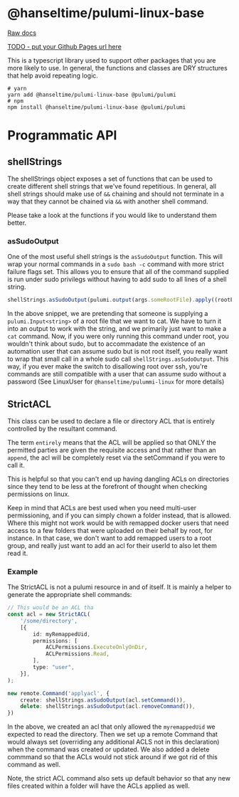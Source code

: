 # @hanseltime/pulumi-linux-base

[Raw docs](./docs/)

[TODO - put your Github Pages url here](TODO)

This is a typescript library used to support other packages that you are more likely to use.  In general, the functions
and classes are DRY structures that help avoid repeating logic.

```shell
# yarn
yarn add @hanseltime/pulumi-linux-base @pulumi/pulumi
# npm
npm install @hanseltime/pulumi-linux-base @pulumi/pulumi
```

# Programmatic API

## shellStrings

The shellStrings object exposes a set of functions that can be used to create different shell strings that we've found
repetitious.  In general, all shell strings should make use of `&&` chaining and should not terminate in a way that they
cannot be chained via `&&` with another shell command.

Please take a look at the functions if you would like to understand them better.

### asSudoOutput

One of the most useful shell strings is the `asSudoOutput` function.  This will wrap your normal commands in a `sudo bash -c`
command with more strict failure flags set.  This allows you to ensure that all of the command supplied is run under sudo
privilegs without having to add sudo to all lines of a shell string.

```typescript
shellStrings.asSudoOutput(pulumi.output(args.someRootFile).apply((rootFile) => `cat ${rootFile}`))
```

In the above snippet, we are pretending that someone is supplying a `pulumi.Input<string>` of a root file that we 
want to cat.  We have to turn it into an output to work with the string, and we primarily just want to make a `cat`
command.  Now, if you were only running this command under root, you wouldn't think about sudo, but to accommadate 
the existence of an automation user that can assume sudo but is not root itself, you really want to wrap that small
call in a whole sudo call `shellStrings.asSudoOutput`.  This way, if you ever make the switch to disallowing root
over ssh, you're commands are still compatible with a user that can assume sudo without a password (See LinuxUser for
`@hanseltime/pulummi-linux` for more details) 

## StrictACL

This class can be used to declare a file or directory ACL that is entirely controlled by the resultant command.

The term `entirely` means that the ACL will be applied so that ONLY the permitted parties are given the requisite
access and that rather than an `append`, the acl will be completely reset via the setCommand if you were to call it.

This is helpful so that you can't end up having dangling ACLs on directories since they tend to be less at the forefront
of thought when checking permissions on linux.

Keep in mind that ACLs are best used when you need multi-user permissioning, and if you can simply chown a folder instead,
that is allowed.  Where this might not work would be with remapped docker users that need access to a few folders that were uploaded on their behalf by root, for instance.  In that case, we don't want to add remapped users to a root group, and
really just want to add an acl for their userId to also let them read it.

### Example

The StrictACL is not a pulumi resource in and of itself.  It is mainly a helper to generate the appropriate shell commands:

```typescript
// This would be an ACL tha  
const acl = new StrictACL(
    '/some/directory',
    [{
        id: myRemappedUid,
        permissions: [
            ACLPermissions.ExecuteOnlyOnDir,
            ACLPermissions.Read,
        ],
        type: "user",
    }],
);

new remote.Command('applyacl', {
    create: shellStrings.asSudoOutput(acl.setCommand()),
    delete: shellStrings.asSudoOutput(acl.removeCommand()),
})

```

In the above, we created an acl that only allowed the `myremappedUid` we expected to read the directory.  Then
we set up a remote Command that would always set (overriding any additional ACLS not in this declaration) when
the command was created or updated.  We also added a delete commmand so that the ACLs would not stick around if
we got rid of this command as well.

Note, the strict ACL command also sets up default behavior so that any new files created within a folder will
have the ACLs applied as well.

